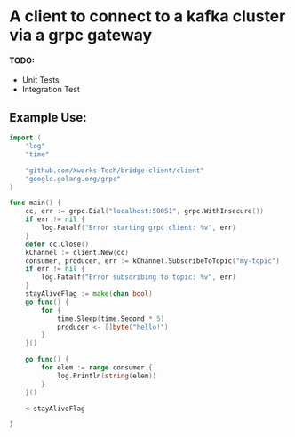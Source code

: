 # A client to connect to a kafka cluster via a grpc gateway

#### TODO:

- Unit Tests
- Integration Test

## Example Use:

```go
import (
	"log"
	"time"

	"github.com/Xworks-Tech/bridge-client/client"
	"google.golang.org/grpc"
)

func main() {
	cc, err := grpc.Dial("localhost:50051", grpc.WithInsecure())
	if err != nil {
		log.Fatalf("Error starting grpc client: %v", err)
	}
	defer cc.Close()
	kChannel := client.New(cc)
	consumer, producer, err := kChannel.SubscribeToTopic("my-topic")
	if err != nil {
		log.Fatalf("Error subscribing to topic: %v", err)
	}
	stayAliveFlag := make(chan bool)
	go func() {
		for {
			time.Sleep(time.Second * 5)
			producer <- []byte("hello!")
		}
	}()

	go func() {
		for elem := range consumer {
			log.Println(string(elem))
		}
	}()

	<-stayAliveFlag

}
```

